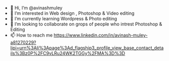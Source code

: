 - 👋 Hi, I’m @avinashmuley
- 👀 I’m interested in Web design , Photoshop & Video editing
- 🌱 I’m currently learning Wordpress & Photo editing
- 💞️ I’m looking to collaborate on grops of people who intrest Photoshop & Editing
- 📫 How to reach me https://www.linkedin.com/in/avinash-muley-a81270229?lipi=urn%3Ali%3Apage%3Ad_flagship3_profile_view_base_contact_details%3Bz0P%2FC9vLRu24WK2TGGy%2FMA%3D%3D

<!---
avinashmuley/avinashmuley is a ✨ special ✨ repository because its `README.md` (this file) appears on your GitHub profile.
You can click the Preview link to take a look at your changes.
--->
